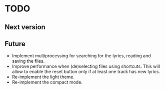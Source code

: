 # TODO

## Next version

## Future

- Implement multiprocessing for searching for the lyrics, reading and saving the files.
- Improve performance when (de)selecting files using shortcuts. This will allow to enable the reset button only if at least one track has new lyrics.
- Re-implement the light theme.
- Re-implement the compact mode.
